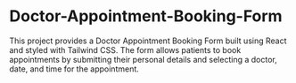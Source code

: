 # Doctor-Appointment-Booking-Form
This project provides a Doctor Appointment Booking Form built using React and styled with Tailwind CSS. The form allows patients to book appointments by submitting their personal details and selecting a doctor, date, and time for the appointment.
